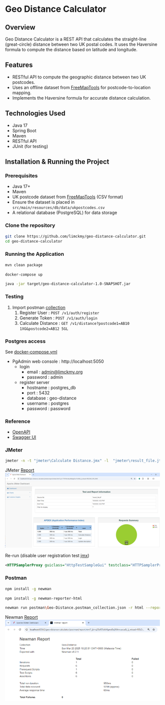 # Geo Distance Calculator

## Overview
Geo Distance Calculator is a REST API that calculates the straight-line (great-circle) distance between two UK postal codes. It uses the Haversine formula to compute the distance based on latitude and longitude.

## Features
- RESTful API to compute the geographic distance between two UK postcodes.
- Uses an offline dataset from [FreeMapTools](https://www.freemaptools.com/download-uk-postcode-lat-lng.htm) for postcode-to-location mapping.
- Implements the Haversine formula for accurate distance calculation.

## Technologies Used
- Java 17
- Spring Boot
- Maven
- RESTful API
- JUnit (for testing)

## Installation & Running the Project

### Prerequisites
- Java 17+
- Maven
- UK postcode dataset from [FreeMapTools](https://www.freemaptools.com/download-uk-postcode-lat-lng.htm) (CSV format)
- Ensure the dataset is placed in `src/main/resources/db/data/ukpostcodes.csv`
- A relational database (PostgreSQL) for data storage

### Clone the repository
```bash
git clone https://github.com/limckmy/geo-distance-calculator.git
cd geo-distance-calculator
```

### Running the Application
```bash
mvn clean package
```
```bash
docker-compose up
```

```bash
java -jar target/geo-distance-calculator-1.0-SNAPSHOT.jar
```

### Testing 
1. Import postman [collection](postman/Geo-Distance.postman_collection.json)
   1. Register User : `POST /v1/auth/register`
   2. Generate Token : `POST /v1/auth/login`
   3. Calculate Distance : `GET /v1/distance?postcode1=AB10 1XG&postcode2=AB12 5GL`


### Postgres access
See [docker-compose.yml](docker-compose.yml)

- PgAdmin web console : http://localhost:5050
    - login
        - email : admin@limckmy.org
        - password : admin
    - register server
        - hostname : postgres_db
        - port : 5432
        - database : geo-distance
        - username : postgres
        - password : password


### Reference
- [OpenAPI](openapi.json)
- [Swagger UI](http://localhost:8080/openapi/swagger-ui.html)


### JMeter
```bash
jmeter -n -t "jmeter\Calculate Distance.jmx" -l  "jmeter\result_file.jtl" -e -o "jmeter\report"
```
JMeter [Report](jmeter/report/index.html)  
![sample_report](jmeter/sample_report.png)

Re-run (disable user registration test [jmx](jmeter/Calculate%20Distance.jmx))
```xml
<HTTPSamplerProxy guiclass="HttpTestSampleGui" testclass="HTTPSamplerProxy" testname="Register user" enabled="false">
```



### Postman
```bash
npm install -g newman
```

```bash
npm install -g newman-reporter-html
```


```bash
newman run postman\Geo-Distance.postman_collection.json -r html --reporter-html-export postman\report.html
```
Newman [Report](postman/report.html)  
![](postman/sample_report.png)